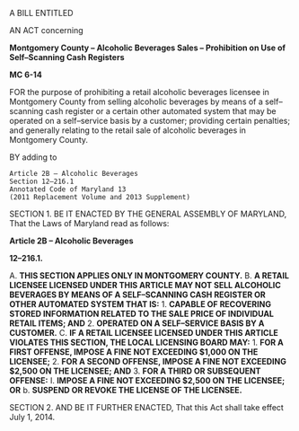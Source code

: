 A BILL ENTITLED

AN ACT concerning

**Montgomery County – Alcoholic Beverages Sales – Prohibition on Use of Self–Scanning Cash Registers**

**MC 6-14**

FOR the purpose of prohibiting a retail alcoholic beverages licensee in Montgomery County from selling alcoholic beverages by means of a self–scanning cash register or a certain other automated system that may be operated on a self–service basis by a customer; providing certain penalties; and generally relating to the retail sale of alcoholic beverages in Montgomery County.

BY adding to

	Article 2B – Alcoholic Beverages
	Section 12–216.1
	Annotated Code of Maryland 13 
	(2011 Replacement Volume and 2013 Supplement)
SECTION 1. BE IT ENACTED BY THE GENERAL ASSEMBLY OF MARYLAND, That the Laws of Maryland read as follows:

**Article 2B – Alcoholic Beverages**

**12–216.1.**

A. **THIS SECTION APPLIES ONLY IN MONTGOMERY COUNTY.**
B. **A RETAIL LICENSEE LICENSED UNDER THIS ARTICLE MAY NOT SELL ALCOHOLIC BEVERAGES BY MEANS OF A SELF–SCANNING CASH REGISTER OR OTHER AUTOMATED SYSTEM THAT IS:**
	1. **CAPABLE OF RECOVERING STORED INFORMATION RELATED TO THE SALE PRICE OF INDIVIDUAL RETAIL ITEMS; AND**
	2. **OPERATED ON A SELF–SERVICE BASIS BY A CUSTOMER.**
C. **IF A RETAIL LICENSEE LICENSED UNDER THIS ARTICLE VIOLATES THIS SECTION, THE LOCAL LICENSING BOARD MAY:**
	1. **FOR A FIRST OFFENSE, IMPOSE A FINE NOT EXCEEDING $1,000 ON THE LICENSEE;**
	2. **FOR A SECOND OFFENSE, IMPOSE A FINE NOT EXCEEDING $2,500 ON THE LICENSEE; AND**
	3. **FOR A THIRD OR SUBSEQUENT OFFENSE:**
		I. **IMPOSE A FINE NOT EXCEEDING $2,500 ON THE LICENSEE; OR**
		b. **SUSPEND OR REVOKE THE LICENSE OF THE LICENSEE.**

SECTION 2. AND BE IT FURTHER ENACTED, That this Act shall take effect July 1, 2014.